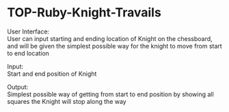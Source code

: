 # TOP-Ruby-Knight-Travails

User Interface:<br/>
User can input starting and ending location of Knight on the chessboard, and will be given the simplest possible way for the knight to move from start to end location

Input:<br/>
Start and end position of Knight

Output:<br/>
Simplest possible way of getting from start to end position by showing all squares the Knight will stop along the way
